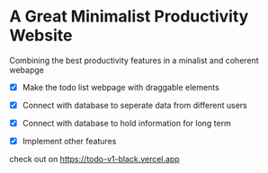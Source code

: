 # A Great Minimalist Productivity Website

Combining the best productivity features in a minalist and coherent webapge

- [x] Make the todo list webpage with draggable elements
- [x] Connect with database to seperate data from different users
- [x] Connect with database to hold information for long term
- [x] Implement other features


check out on https://todo-v1-black.vercel.app
